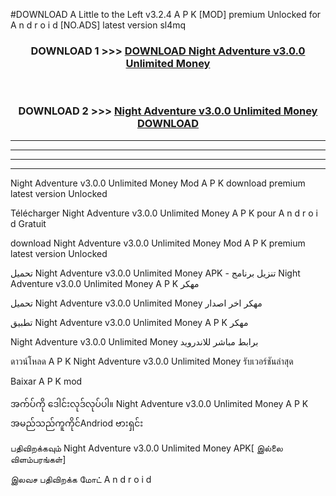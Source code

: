#DOWNLOAD A Little to the Left v3.2.4 A P K [MOD] premium Unlocked for A n d r o i d [NO.ADS] latest version sl4mq 



<div align="center">

<h3>DOWNLOAD 1 >>> <a href="https://downloadmod1.web.app/?judul=Night Adventure v3.0.0 Unlimited Money ">DOWNLOAD Night Adventure v3.0.0 Unlimited Money </a></h3><br>

<h3>DOWNLOAD 2 >>> <a href="https://downloadmod1.web.app/?judul=Night Adventure v3.0.0 Unlimited Money ">Night Adventure v3.0.0 Unlimited Money  DOWNLOAD </a></h3>

</div>


----------------------------------------------------------

----------------------------------------------------------

----------------------------------------------------------

----------------------------------------------------------


Night Adventure v3.0.0 Unlimited Money  Mod A P K download premium latest version Unlocked

Télécharger Night Adventure v3.0.0 Unlimited Money  A P K pour A n d r o i d Gratuit

download Night Adventure v3.0.0 Unlimited Money  Mod A P K premium latest version Unlocked

تحميل Night Adventure v3.0.0 Unlimited Money  APK - تنزيل برنامج Night Adventure v3.0.0 Unlimited Money  A P K مهكر

تحميل Night Adventure v3.0.0 Unlimited Money  مهكر اخر اصدار

تطبيق Night Adventure v3.0.0 Unlimited Money  A P K مهكر

Night Adventure v3.0.0 Unlimited Money  برابط مباشر للاندرويد

ดาวน์โหลด A P K Night Adventure v3.0.0 Unlimited Money  รับเวอร์ชันล่าสุด

Baixar A P K mod

အက်ပ်ကို ဒေါင်းလုဒ်လုပ်ပါ။ Night Adventure v3.0.0 Unlimited Money  A P K အမည်သည်ကူကိုင်Andriod ဗားရှင်း

பதிவிறக்கவும் Night Adventure v3.0.0 Unlimited Money  APK[ இல்லை விளம்பரங்கள்] 
 
இலவச பதிவிறக்க மோட் A n d r o i d



